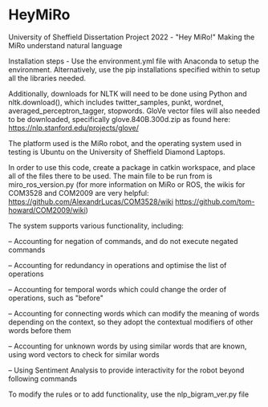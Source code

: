 # HeyMiRo
University of Sheffield Dissertation Project 2022 - "Hey MiRo!" Making the MiRo understand natural language


Installation steps - Use the environment.yml file with Anaconda to setup the environment. Alternatively, use the pip installations specified within to setup all the libraries needed.

Additionally, downloads for NLTK will need to be done using Python and nltk.download(), which includes twitter_samples, punkt, wordnet, averaged_perceptron_tagger, stopwords. GloVe vector files will also needed to be downloaded, specifically glove.840B.300d.zip as found here: https://nlp.stanford.edu/projects/glove/

The platform used is the MiRo robot, and the operating system used in testing is Ubuntu on the University of Sheffield Diamond Laptops.

In order to use this code, create a package in catkin workspace, and place all of the files there to be used. The main file to be run from is miro_ros_version.py
(for more information on MiRo or ROS, the wikis for COM3528 and COM2009 are very helpful: https://github.com/AlexandrLucas/COM3528/wiki https://github.com/tom-howard/COM2009/wiki)

The system supports various functionality, including:

– Accounting for negation of commands, and do not execute negated commands

– Accounting for redundancy in operations and optimise the list of operations

– Accounting for temporal words which could change the order of operations, such as "before"

– Accounting for connecting words which can modify the meaning of words depending on the context, so they adopt the contextual modifiers of other words before them

– Accounting for unknown words by using similar words that are known, using word vectors to check for similar words

– Using Sentiment Analysis to provide interactivity for the robot beyond following commands

To modify the rules or to add functionality, use the nlp_bigram_ver.py file
